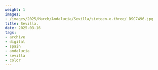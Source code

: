 ```yaml
---
weight: 1
images:
- /images/2025/March/Andalucia/Sevilla/sixteen-o-three/_DSC7496.jpg
title: Sevilla.
date: 2025-03-16
tags:
- archive
- digital
- spain
- andalucia
- sevilla
- color
---
```


